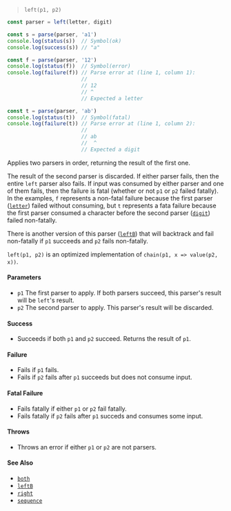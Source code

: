 <!--
 Copyright (c) 2020 Thomas J. Otterson
 
 This software is released under the MIT License.
 https://opensource.org/licenses/MIT
-->

> `left(p1, p2)`

```javascript
const parser = left(letter, digit)

const s = parse(parser, 'a1')
console.log(status(s))  // Symbol(ok)
console.log(success(s)) // "a"

const f = parse(parser, '12')
console.log(status(f))  // Symbol(error)
console.log(failure(f)) // Parse error at (line 1, column 1):
                        //
                        // 12
                        // ^
                        // Expected a letter

const t = parse(parser, 'ab')
console.log(status(t))  // Symbol(fatal)
console.log(failure(t)) // Parse error at (line 1, column 2):
                        //
                        // ab
                        //  ^
                        // Expected a digit
```

Applies two parsers in order, returning the result of the first one.

The result of the second parser is discarded. If either parser fails, then the entire `left` parser also fails. If input was consumed by either parser and one of them fails, then the failure is fatal (whether or not `p1` or `p2` failed fatally). In the examples, `f` represents a non-fatal failure because the first parser ([`letter`](letter.md)) failed without consuming, but `t` represents a fata failure because the first parser consumed a character before the second parser ([`digit`](digit.md)) failed non-fatally.

There is another version of this parser ([`leftB`](leftb.md)) that will backtrack and fail non-fatally if `p1` succeeds and `p2` fails non-fatally.

`left(p1, p2)` is an optimized implementation of `chain(p1, x => value(p2, x))`.

#### Parameters

* `p1` The first parser to apply. If both parsers succeed, this parser's result will be `left`'s result.
* `p2` The second parser to apply. This parser's result will be discarded.

#### Success

* Succeeds if both `p1` and `p2` succeed. Returns the result of `p1`.

#### Failure

* Fails if `p1` fails.
* Fails if `p2` fails after `p1` succeeds but does not consume input.

#### Fatal Failure

* Fails fatally if either `p1` or `p2` fail fatally.
* Fails fatally if `p2` fails after `p1` succeds and consumes some input.

#### Throws

* Throws an error if either `p1` or `p2` are not parsers.

#### See Also

* [`both`](both.md)
* [`leftB`](leftb.md)
* [`right`](right.md)
* [`sequence`](sequence.md)